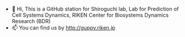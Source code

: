 - 👋 Hi, This is a GitHub station for Shiroguchi lab, Lab for Prediction of Cell Systems Dynamics, RIKEN Center for Biosystems Dynamics Research (BDR)
- 📫 You can find us by http://guppy.riken.jp

<!---
Shiroguchi-Lab/Shiroguchi-Lab is a ✨ special ✨ repository because its `README.md` (this file) appears on your GitHub profile.
You can click the Preview link to take a look at your changes.
--->
